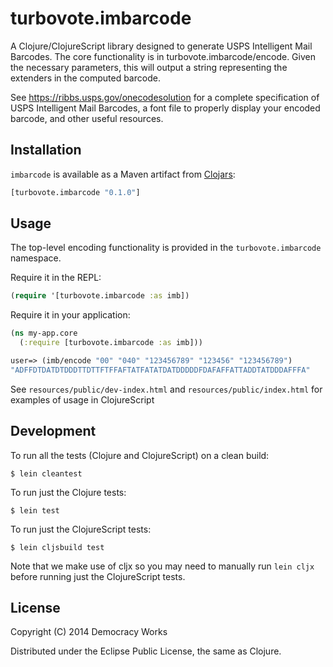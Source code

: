 # turbovote.imbarcode

A Clojure/ClojureScript library designed to generate USPS Intelligent Mail Barcodes.
The core functionality is in turbovote.imbarcode/encode. Given the necessary parameters,
this will output a string representing the extenders in the computed barcode.

See https://ribbs.usps.gov/onecodesolution for a complete specification
of USPS Intelligent Mail Barcodes, a font file to properly display your encoded barcode,
and other useful resources.


## Installation

`imbarcode` is available as a Maven artifact from
[Clojars](http://clojars.org/turbovote.imbarcode):
```clojure
[turbovote.imbarcode "0.1.0"]
```

## Usage

The top-level encoding functionality is provided in the
`turbovote.imbarcode` namespace.

Require it in the REPL:

```clojure
(require '[turbovote.imbarcode :as imb])
```

Require it in your application:

```clojure
(ns my-app.core
  (:require [turbovote.imbarcode :as imb]))
```

```clojure
user=> (imb/encode "00" "040" "123456789" "123456" "123456789")
"ADFFDTDATDTDDDTTDTTFTFFAFTATFATATDATDDDDDFDAFAFFATTADDTATDDDAFFFA"
```

See ```resources/public/dev-index.html``` and ```resources/public/index.html``` for examples
of usage in ClojureScript


## Development

To run all the tests (Clojure and ClojureScript) on a clean build:

    $ lein cleantest

To run just the Clojure tests:

    $ lein test

To run just the ClojureScript tests:

    $ lein cljsbuild test

Note that we make use of cljx so you may need to manually run `lein cljx` before
running just the ClojureScript tests.

## License

Copyright (C) 2014 Democracy Works

Distributed under the Eclipse Public License, the same as Clojure.
